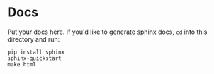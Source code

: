 # Docs

Put your docs here. If you'd like to generate sphinx docs, `cd` into this directory and run:

```
pip install sphinx
sphinx-quickstart
make html
```
